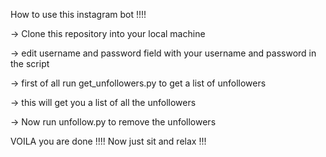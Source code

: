 How to use this instagram bot !!!!

→ Clone this repository into your local machine 

→ edit username and password field with your username and password in the script 

→ first of all run get_unfollowers.py to get a list of unfollowers

→ this will get you a list of all the unfollowers

→ Now run unfollow.py to remove the unfollowers

VOILA you are done !!!! 
Now just sit and relax !!!

